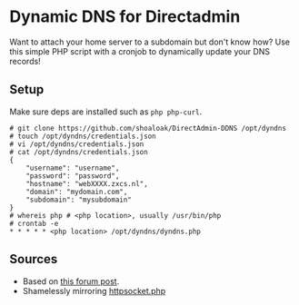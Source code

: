 # Dynamic DNS for Directadmin
Want to attach your home server to a subdomain but don't know how?
Use this simple PHP script with a cronjob to dynamically update your DNS records!

## Setup
Make sure deps are installed such as `php php-curl`.

```
# git clone https://github.com/shoaloak/DirectAdmin-DDNS /opt/dyndns
# touch /opt/dyndns/credentials.json
# vi /opt/dyndns/credentials.json
# cat /opt/dyndns/credentials.json
{
	"username": "username",
	"password": "password",
	"hostname": "webXXXX.zxcs.nl",
	"domain": "mydomain.com",
	"subdomain": "mysubdomain"
}
# whereis php # <php location>, usually /usr/bin/php
# crontab -e
* * * * * <php location> /opt/dyndns/dyndns.php
```

## Sources
* Based on [this forum post](https://www.vimexx.nl/forum/14-tutorials/588-dyndns-mogelijk-via-directadmin-api-bij-vimexx?page=1#post-2323).
* Shamelessly mirroring [httpsocket.php](https://files.directadmin.com/services/all/httpsocket/)
